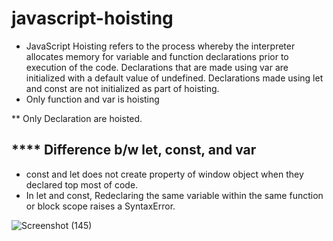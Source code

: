 # javascript-hoisting

-   JavaScript Hoisting refers to the process whereby the interpreter allocates memory for variable and function declarations prior to execution of the code. Declarations that are made using var are initialized with a default value of undefined. Declarations made using let and const are not initialized as part of hoisting.
-   Only function and var is hoisting

\*\* Only Declaration are hoisted.

## \*\*\*\* Difference b/w let, const, and var

-   const and let does not create property of window object when they declared top most of code.
-   In let and const, Redeclaring the same variable within the same function or block scope raises a SyntaxError.

![Screenshot (145)](https://user-images.githubusercontent.com/84099807/137661842-cea550e8-bc7d-4611-b405-8f7254b5a84b.png)
